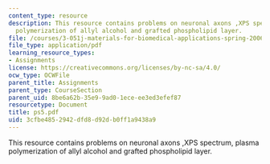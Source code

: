 ```yaml
---
content_type: resource
description: This resource contains problems on neuronal axons ,XPS spectrum, plasma
  polymerization of allyl alcohol and grafted phospholipid layer.
file: /courses/3-051j-materials-for-biomedical-applications-spring-2006/3cfbe4852942dfd8d92db0ff1a9438a9_ps5.pdf
file_type: application/pdf
learning_resource_types:
- Assignments
license: https://creativecommons.org/licenses/by-nc-sa/4.0/
ocw_type: OCWFile
parent_title: Assignments
parent_type: CourseSection
parent_uid: 8be6a62b-35e9-9ad0-1ece-ee3ed3efef87
resourcetype: Document
title: ps5.pdf
uid: 3cfbe485-2942-dfd8-d92d-b0ff1a9438a9
---
```

This resource contains problems on neuronal axons ,XPS spectrum, plasma polymerization of allyl alcohol and grafted phospholipid layer.